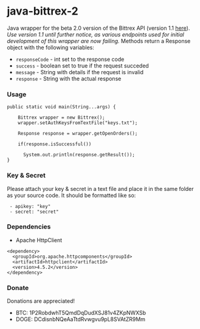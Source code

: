 # java-bittrex-2
Java wrapper for the beta 2.0 version of the Bittrex API (version 1.1 [here](https://github.com/platelminto/java-bittrex)). _Use version 1.1 until further notice, as various endpoints used for initial development of this wrapper are now failing._ Methods return a Response object with the following variables:

 - ```responseCode``` - int set to the response code
 - ```success``` - boolean set to true if the request succeded
 - ```message``` - String with details if the request is invalid
 - ```response``` - String with the actual response

### Usage
```
public static void main(String...args) {

	Bittrex wrapper = new Bittrex();
	wrapper.setAuthKeysFromTextFile("keys.txt");

	Response response = wrapper.getOpenOrders();
	
	if(response.isSuccessful())
	
	  System.out.println(response.getResult());
}
```
### Key & Secret

Please attach your key & secret in a text file and place it in the same folder as your source code. It should be formatted like so:

```
 - apikey: "key"
 - secret: "secret"
```

### Dependencies

- Apache HttpClient

```
<dependency>
  <groupId>org.apache.httpcomponents</groupId>
  <artifactId>httpclient</artifactId>
  <version>4.5.2</version>
</dependency>
```

### Donate

Donations are appreciated!

- BTC: 1P2RobdwhT5QmdDqDudXSJ81v4ZKpNWXSb
- DOGE: DCdisnbNQeAaTtdRvwgvu9pL8SVAtZR9Mm
